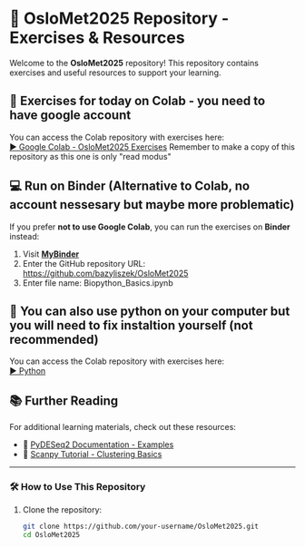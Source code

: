 # 📂 OsloMet2025 Repository - Exercises & Resources

Welcome to the **OsloMet2025** repository! This repository contains exercises and useful resources to support your learning.

## 🚀 Exercises for today on Colab - you need to have google account 
You can access the Colab repository with exercises here:  
[▶ Google Colab - OsloMet2025 Exercises](https://colab.research.google.com/drive/1Mpyixpcu75rwM17OolBFIogP9kBqpw-T#scrollTo=CTvu5SmoXvOn)
Remember to make a copy of this repository as this one is only "read modus"


## 💻 Run on Binder (Alternative to Colab, no account nessesary but maybe more problematic)
If you prefer **not to use Google Colab**, you can run the exercises on **Binder** instead:

1. Visit **[MyBinder](https://mybinder.org/)**  
2. Enter the GitHub repository URL:  https://github.com/bazyliszek/OsloMet2025
3. Enter file name: Biopython_Basics.ipynb


## 🚀 You can also use python on your computer but you will need to fix instaltion yourself (not recommended) 
You can access the Colab repository with exercises here:  
[▶ Python](biopython_basics.py)



## 📚 Further Reading
For additional learning materials, check out these resources:  
- 📖 [PyDESeq2 Documentation - Examples](https://pydeseq2.readthedocs.io/en/stable/auto_examples/index.html)  
- 📖 [Scanpy Tutorial - Clustering Basics](https://scanpy.readthedocs.io/en/stable/tutorials/basics/clustering.html)  

---

### 🛠 How to Use This Repository
1. Clone the repository:
   ```bash
   git clone https://github.com/your-username/OsloMet2025.git
   cd OsloMet2025
